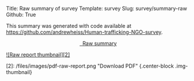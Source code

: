 Title: Raw summary of survey
Template: survey
Slug: survey/summary-raw
Github: True

This summary was generated with code available at <https://github.com/andrewheiss/Human-trafficking-NGO-survey>.

<div class="row">
  <div class="col-xs-12 col-sm-10 col-md-8 col-sm-offset-1 col-md-offset-2">
    <div class="github-widget" data-repo="andrewheiss/Human-trafficking-NGO-survey"></div>
  </div>
</div>

<div style="text-align: center;">
<p><a href="/files/pdfs/Report%20raw%20summary.pdf" class="btn btn-primary">
<span class="glyphicon glyphicon-download-alt" aria-hidden="true"></span>&nbsp;
Raw summary</a></p>
</div>

[![Raw report thumbnail][2]][1]

[1]: /files/pdfs/Report%20raw%20summary.pdf
[2]: /files/images/pdf-raw-report.png "Download PDF" {.center-block .img-thumbnail}

